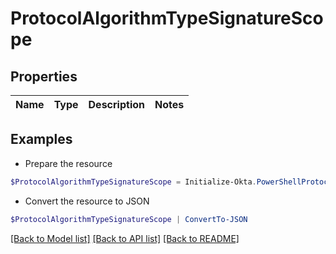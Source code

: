 # ProtocolAlgorithmTypeSignatureScope
## Properties

Name | Type | Description | Notes
------------ | ------------- | ------------- | -------------

## Examples

- Prepare the resource
```powershell
$ProtocolAlgorithmTypeSignatureScope = Initialize-Okta.PowerShellProtocolAlgorithmTypeSignatureScope 
```

- Convert the resource to JSON
```powershell
$ProtocolAlgorithmTypeSignatureScope | ConvertTo-JSON
```

[[Back to Model list]](../README.md#documentation-for-models) [[Back to API list]](../README.md#documentation-for-api-endpoints) [[Back to README]](../README.md)

